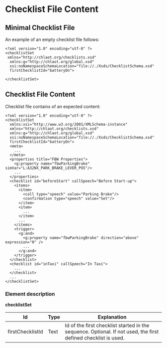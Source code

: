 # Checklist File Content

## Minimal Checklist File

An example of an empty checklist file follows:

```
<?xml version="1.0" encoding="utf-8" ?>
<checklistSet
 xmlns="http://chlaot.org/checklists.xsd"
  xmlns:g="http://chlaot.org/global.xsd"
  xsi:noNamespaceSchemaLocation="file://./Xsds/ChecklistSchema.xsd"
  firstChecklistId="batteryOn">
  
</checklistSet>
```

## Checklist File Content

Checklist file contains of an expected content:

```
<?xml version="1.0" encoding="utf-8" ?>
<checklistSet
  xmlns:xsi="http://www.w3.org/2001/XMLSchema-instance"
  xmlns="http://chlaot.org/checklists.xsd"
  xmlns:g="http://chlaot.org/global.xsd"
  xsi:noNamespaceSchemaLocation="file://./Xsds/ChecklistSchema.xsd"
  firstChecklistId="batteryOn">
  <meta>
    ...
  </meta>
  <properties title="FBW Properties">
    <g:property name="fbwParkingBrake" simVar="L:A32NX_PARK_BRAKE_LEVER_POS"/>
    ...
  </properties>
  <checklist id="beforeStart" callSpeech="Before Start-up">
    <items>
      <item>
        <call type="speech" value="Parking Brake"/>
        <confirmation type="speech" value="Set"/>
      </item>
      <item>
        ...
      </item>
      ...
    </items>
    <trigger>
      <g:and>
        <g:property name="fbwParkingBrake" direction="above" expression="0" />
        ...
      </g:and>
    </trigger>
  </checklist>
  <checklist id="inTaxi" callSpeech="In Taxi">
    ...
  </checklist>
  ...
</checklistSet>

```

### Element description

**checklistSet**

Id | Type | Explanation
--|--|--
firstChecklistId | Text | Id of the first checklist started in the sequence. Optional. If not used, the first defined checklist is used.


